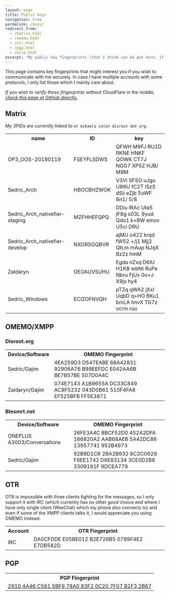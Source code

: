 ```yaml
---
layout: page
title: Public keys
navigation: true
permalink: /keys/
redirect_from:
  - /matrix.html
  - /omemo.html
  - /otr.html
  - /pgp.html
  - /wire.html
excerpt: "My public key fingerprints (that I think can be put here, if I am missing something, tell me) for secure communication with me."
---
```


This page contains key fingerprints that might interest you if you wish
to communicate with me securely. In case I have multiple accounts
with some protocols, I only list those which I mainly care about.

*If you wish to verify these fingerprints without CloudFlare in the middle,
 [check this page at GitHub directly.](https://github.com/Mikaela/mikaela.github.io/blob/master/pages/keys.markdown)*

## Matrix

*My 3PIDs are currently linked to `at mikaela colon disroot dot org`.*

<table>
    <tr>
        <th>name</th>
        <th>ID</th>
        <th>key</th>
    </tr>
    <tr>
        <td>OP3_OOS-20180119</td>
        <td>FSEYFLSDWS</td>
        <td>QFWH M9FJ RU1D RKNE HNKF QOWK CT7J NGG7 XP5Z HJB/ M9M</td>
    </tr>
    <tr>
        <td>Sedric_Arch</td>
        <td>HBOCBHZWOK</td>
        <td>V3Vi SFSO uJgu U86U fC2T lSzS dSii eZjb 5oWF 6n1/ 5/8</td>
    </tr>
    <tr>
        <td>Sedric_Arch_nativefier-staging</td>
        <td>MZFHHEFQPQ</td>
        <td>DDiu IRAc Uta5 jF8g s03L 9yud Qdo1 k+BW emov U5ci DRU</td>
    </tr>
    <tr>
        <td>Sedric_Arch_nativefier-develop</td>
        <td>NXORSGQBVR</td>
        <td>ajMU o422 krqd fW52 +/j1 Mjj2 QtLm mAup NJqX Bz2z hmM</td>
    </tr>
    <tr>
        <td>Zaldaryn</td>
        <td>OEOAUVSUHU</td>
        <td>Egda nZxq D6IU H1KB wbNt RuPe Nbru FjUx 0o+J X9js hy4</td>
    </tr>
    <tr>
        <td>Sedric_Windows</td>
        <td>ECIZOFNVQH</td>
        <td>pTZq qWA2 jXxI UqbD q+HO BKu1 bmLA ImvX TG7z vcrm ruo</td>
    </tr>
</table>

## OMEMO/XMPP

### Disroot.org

<table>
    <tr>
        <th>Device/Software</th>
        <th>OMEMO Fingerprint</th>
    </tr>
    <tr>
        <td>Sedric/Gajim</td>
        <td>4EA259D3 D547EABE 68A42831 92906A76 B99EEFDC E042AA6B BE7B57BE 507D0A4C</td>
    </tr>
    <tr>
        <td>Zaldaryn/Gajim</td>
        <td>074E7143 A1B9655A DC33C849 AC8F5232 043D0B61 510F4FA8 EF525BFB FF5E3871</td>
    </tr>
</table>

### Blesmrt.net

<table>
    <tr>
        <th>Device/Software</th>
        <th>OMEMO Fingerprint</th>
    </tr>
    <tr>
        <td>ONEPLUS A3003/Conversations</td>
        <td>26FE3A4C BBCF52D0 452A2DFA 166820A2 AAB68AEB 5A42DC86 13957741 952B4973</td>
    </tr>
    <tr>
        <td>Sedric/Gajim</td>
        <td>92B8D1C6 2BA2B932 8C2C0628 F9EE1742 D9E83134 3CE0D2B8 3309181F 9DCEA779</td>
    </tr>
</table>

<!--

### Joindiaspora.com

<table>
    <tr>
        <th>Device/Software</th>
        <th>OMEMO Fingerprint</th>
    </tr>
    <tr>
        <td>ONEPLUS A3003/Conversations</td>
        <td>F341AD7C B2AC665B 1ACC1F2D E38D45E3 FAB05EA1 547719E7 620DA8EA 6458E91F</td>
    </tr>
    <tr>
        <td>Sedric/Gajim</td>
        <td>5BE02080 79C94E5F 15986BE6 F96C2C25 734D5212 2C9F65F2 15DB5CE1 57434B4D</td>
    </tr>
</table>


### Kapsi.fi

<table>
    <tr>
        <th>Device/Software</th>
        <th>OMEMO Fingerprint</th>
    </tr>
    <tr>
        <td>ONEPLUS A3003/Conversations</td>
        <td>373EC2F8 F75D4717 2374B9D6 5D8DAA6E 8F07DF41 52808ABB 59942E92 5F6A8D4F</td>
    </tr>
</table>

-->

## OTR

OTR is impossible with three clients fighting for the messages, so I only
support it with IRC (which currently has no other *good* choice *and* where
I have only single client (WeeChat) which my phone also connects to) and
even if some of the XMPP clients talks it, I would appreciate you using
OMEMO instead.

<table>
    <tr>
        <th>Account</th>
        <th>OTR Fingerprint</th>
    </tr>
    <tr>
        <td>IRC</td>
        <td>DA0CFDDE E05BE012 B2E726B5 0789F4E2 E7DB582D</td>
    </tr>
</table>

## PGP

<table>
    <tr>
        <th>PGP Fingerprint</th>
    </tr>
    <tr>
        <td><a href="/PGP/0xB2F32B67.txt">2910 4A46 C561 5BF9 78A0  83F2 0C20 7F07 B2F3 2B67</a></td>
    </tr>
</table>

<!--

## Wire

I have understood that Wire fingerprints don't change by
themselves and aren't tied to specific chat (unlike WhatsApp,
Signal & co), so I think I can list them here, but if that
proves to not be the case, Wire will get removed from here.

<table>
    <tr>
        <th>Device</th>
        <th>Fingerprint</th>
    </tr>
    <tr>
        <td>OnePlus3</td>
        <td>⁠⁠⁠62 97 5a d8 2b 54 80 34 47 2d 80 65 19 a0 e0 77<br/>
            45 38 1c 52 c8 6e 62 d9 23 cb 86 87 9d e5 6c d6</td>
    </tr>
    <tr>
        <td>Sedric Arch</td>
        <td>⁠⁠b8 ef cb c4 55 9c de 0f c2 83 53 87 23 8e 95 15<br/>
            74 ad 1e 0e e3 90 72 c4 91 b9 e8 46 59 86 12 14</td>
    </tr>
    <tr>
        <td>Sedric Windows</td>
        <td>⁠ac d5 bc 4f 52 8b b9 f2 78 c6 eb e1 86 d5 d4 37<br/>
            e4 61 a3 b6 ac 81 94 93 35 22 93 46 f1 5b 27 d3</td>
    </tr>
    <tr>
        <td>Zaldaryn</td>
        <td>⁠⁠40 68 e5 4e ac 99 50 09 49 1f 70 14 ae bf 53 5d<br/>
            52 fa f8 82 51 a8 3a fc a5 82 ab 04 c7 f1 01 da</td>
    </tr>
</table>

-->
